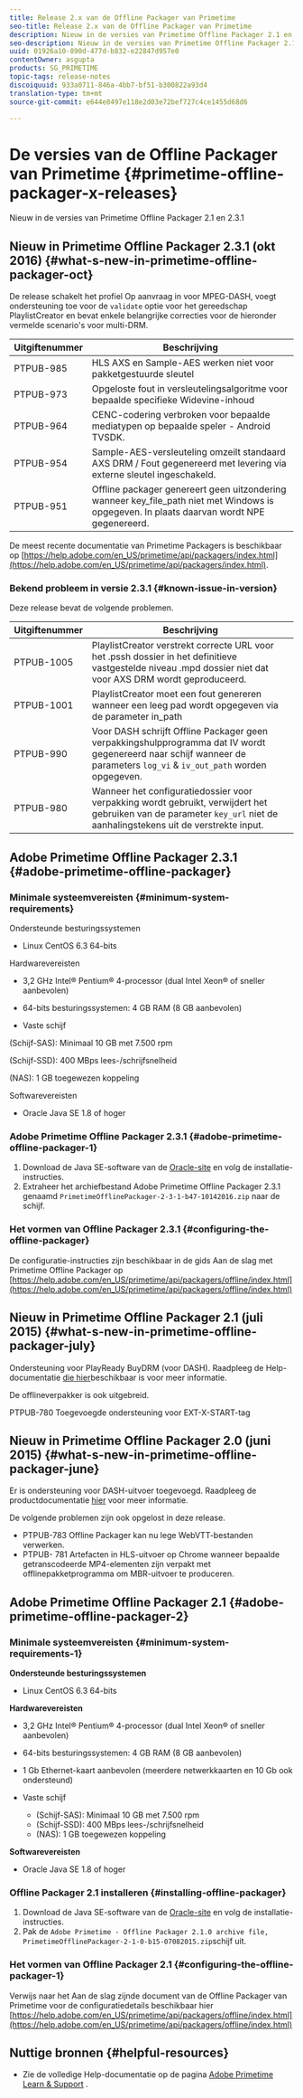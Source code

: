 ```yaml
---
title: Release 2.x van de Offline Packager van Primetime
seo-title: Release 2.x van de Offline Packager van Primetime
description: Nieuw in de versies van Primetime Offline Packager 2.1 en 2.3.1
seo-description: Nieuw in de versies van Primetime Offline Packager 2.1 en 2.3.1
uuid: 01926a10-890d-477d-b832-e22847d957e0
contentOwner: asgupta
products: SG_PRIMETIME
topic-tags: release-notes
discoiquuid: 933a0711-846a-4bb7-bf51-b300822a93d4
translation-type: tm+mt
source-git-commit: e644e8497e118e2d03e72bef727c4ce1455d68d6

---
```



# De versies van de Offline Packager van Primetime {#primetime-offline-packager-x-releases}

Nieuw in de versies van Primetime Offline Packager 2.1 en 2.3.1

## Nieuw in Primetime Offline Packager 2.3.1 (okt 2016) {#what-s-new-in-primetime-offline-packager-oct}

De release schakelt het profiel Op aanvraag in voor MPEG-DASH, voegt ondersteuning toe voor de `validate` optie voor het gereedschap PlaylistCreator en bevat enkele belangrijke correcties voor de hieronder vermelde scenario&#39;s voor multi-DRM.

| **Uitgiftenummer** | **Beschrijving** |
|---|---|
| PTPUB-985 | HLS AXS en Sample-AES werken niet voor pakketgestuurde sleutel |
| PTPUB-973 | Opgeloste fout in versleutelingsalgoritme voor bepaalde specifieke Widevine-inhoud |
| PTPUB-964 | CENC-codering verbroken voor bepaalde mediatypen op bepaalde speler - Android TVSDK. |
| PTPUB-954 | Sample-AES-versleuteling omzeilt standaard AXS DRM / Fout gegenereerd met levering via externe sleutel ingeschakeld. |
| PTPUB-951 | Offline packager genereert geen uitzondering wanneer key_file_path niet met Windows is opgegeven. In plaats daarvan wordt NPE gegenereerd. |

De meest recente documentatie van Primetime Packagers is beschikbaar op [https://help.adobe.com/en_US/primetime/api/packagers/index.html](https://help.adobe.com/en_US/primetime/api/packagers/index.html).

### Bekend probleem in versie 2.3.1 {#known-issue-in-version}

Deze release bevat de volgende problemen.

| **Uitgiftenummer** | **Beschrijving** |
|---|---|
| PTPUB-1005 | PlaylistCreator verstrekt correcte URL voor het .pssh dossier in het definitieve vastgestelde niveau .mpd dossier niet dat voor AXS DRM wordt geproduceerd. |
| PTPUB-1001 | PlaylistCreator moet een fout genereren wanneer een leeg pad wordt opgegeven via de parameter in_path |
| PTPUB-990 | Voor DASH schrijft Offline Packager geen verpakkingshulpprogramma dat IV wordt gegenereerd naar schijf wanneer de parameters `log_vi` &amp; `iv_out_path` worden opgegeven. |
| PTPUB-980 | Wanneer het configuratiedossier voor verpakking wordt gebruikt, verwijdert het gebruiken van de parameter `key_url` niet de aanhalingstekens uit de verstrekte input. |

## Adobe Primetime Offline Packager 2.3.1 {#adobe-primetime-offline-packager}

### Minimale systeemvereisten {#minimum-system-requirements}

Ondersteunde besturingssystemen

* Linux CentOS 6.3 64-bits

Hardwarevereisten

* 3,2 GHz Intel® Pentium® 4-processor (dual Intel Xeon® of sneller aanbevolen)

* 64-bits besturingssystemen: 4 GB RAM (8 GB aanbevolen)

* Vaste schijf

(Schijf-SAS): Minimaal 10 GB met 7.500 rpm

(Schijf-SSD): 400 MBps lees-/schrijfsnelheid

(NAS): 1 GB toegewezen koppeling

Softwarevereisten

* Oracle Java SE 1.8 of hoger

### Adobe Primetime Offline Packager 2.3.1 {#adobe-primetime-offline-packager-1}

1. Download de Java SE-software van de [Oracle-site](https://www.oracle.com/technetwork/java/javase/downloads/index.html) en volg de installatie-instructies.
1. Extraheer het archiefbestand Adobe Primetime Offline Packager 2.3.1 genaamd `PrimetimeOfflinePackager-2-3-1-b47-10142016.zip` naar de schijf.

### Het vormen van Offline Packager 2.3.1 {#configuring-the-offline-packager}

De configuratie-instructies zijn beschikbaar in de gids Aan de slag met Primetime Offline Packager op [https://help.adobe.com/en_US/primetime/api/packagers/offline/index.html](https://help.adobe.com/en_US/primetime/api/packagers/offline/index.html)

## Nieuw in Primetime Offline Packager 2.1 (juli 2015) {#what-s-new-in-primetime-offline-packager-july}

Ondersteuning voor PlayReady BuyDRM (voor DASH). Raadpleeg de Help-documentatie [die hier](https://help.adobe.com/en_US/primetime/api/packagers/offline/index.html)beschikbaar is voor meer informatie.

De offlineverpakker is ook uitgebreid.

PTPUB-780 Toegevoegde ondersteuning voor EXT-X-START-tag

## Nieuw in Primetime Offline Packager 2.0 (juni 2015) {#what-s-new-in-primetime-offline-packager-june}

Er is ondersteuning voor DASH-uitvoer toegevoegd. Raadpleeg de productdocumentatie [hier](https://help.adobe.com/en_US/primetime/api/packagers/offline/index.html) voor meer informatie.

De volgende problemen zijn ook opgelost in deze release.

* PTPUB-783 Offline Packager kan nu lege WebVTT-bestanden verwerken.
* PTPUB- 781 Artefacten in HLS-uitvoer op Chrome wanneer bepaalde getranscodeerde MP4-elementen zijn verpakt met offlinepakketprogramma om MBR-uitvoer te produceren.

## Adobe Primetime Offline Packager 2.1 {#adobe-primetime-offline-packager-2}

### Minimale systeemvereisten {#minimum-system-requirements-1}

**Ondersteunde besturingssystemen**

* Linux CentOS 6.3 64-bits

**Hardwarevereisten**

* 3,2 GHz Intel® Pentium® 4-processor (dual Intel Xeon® of sneller aanbevolen)

* 64-bits besturingssystemen: 4 GB RAM (8 GB aanbevolen)

* 1 Gb Ethernet-kaart aanbevolen (meerdere netwerkkaarten en 10 Gb ook ondersteund)

* Vaste schijf

   * (Schijf-SAS): Minimaal 10 GB met 7.500 rpm
   * (Schijf-SSD): 400 MBps lees-/schrijfsnelheid
   * (NAS): 1 GB toegewezen koppeling

**Softwarevereisten**

* Oracle Java SE 1.8 of hoger

### Offline Packager 2.1 installeren {#installing-offline-packager}

1. Download de Java SE-software van de [Oracle-site](https://www.oracle.com/technetwork/java/javase/downloads/index.html) en volg de installatie-instructies.
1. Pak de `Adobe Primetime - Offline Packager 2.1.0 archive file, PrimetimeOfflinePackager-2-1-0-b15-07082015.zip`schijf uit.

### Het vormen van Offline Packager 2.1 {#configuring-the-offline-packager-1}

Verwijs naar het Aan de slag zijnde document van de Offline Packager van Primetime voor de configuratiedetails beschikbaar hier [https://help.adobe.com/en_US/primetime/api/packagers/offline/index.html](https://help.adobe.com/en_US/primetime/api/packagers/offline/index.html)

## Nuttige bronnen {#helpful-resources}

* Zie de volledige Help-documentatie op de pagina [Adobe Primetime Learn &amp; Support](https://helpx.adobe.com/support/primetime.html) .